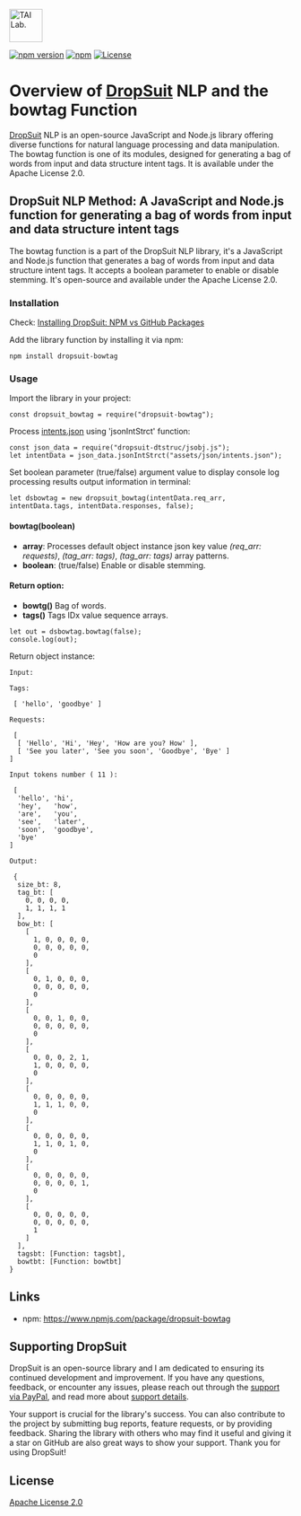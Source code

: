 [<img alt="TAI Lab." width="59px" src="https://github.com/ladooniani/tailab/blob/master/assets/tai_lab_terbinari_cbm_project_logo.png" />](https://github.com/ladooniani/DropSuit/blob/main/DropSuit.md)

[![npm version](https://img.shields.io/npm/v/dropsuit-bowtag.svg?style=flat)](https://www.npmjs.com/package/dropsuit-bowtag) [![npm](https://img.shields.io/npm/dt/dropsuit-bowtag.svg?style=flat-square)](https://www.npmjs.com/package/dropsuit-bowtag) [![License](https://img.shields.io/npm/l/dropsuit-bowtag.svg)](https://www.npmjs.com/package/dropsuit-bowtag)

# Overview of [DropSuit](https://github.com/ladooniani/DropSuit/blob/main/DropSuit.md) NLP and the bowtag Function

[DropSuit](https://github.com/ladooniani/DropSuit/blob/main/DropSuit.md) NLP is an open-source JavaScript and Node.js library offering diverse functions for natural language processing and data manipulation. The bowtag function is one of its modules, designed for generating a bag of words from input and data structure intent tags. It is available under the Apache License 2.0.

## DropSuit NLP Method: A JavaScript and Node.js function for generating a bag of words from input and data structure intent tags

The bowtag function is a part of the DropSuit NLP library, it's a JavaScript and Node.js function that generates a bag of words from input and data structure intent tags. It accepts a boolean parameter to enable or disable stemming. It's open-source and available under the Apache License 2.0.

### Installation

Check: [Installing DropSuit: NPM vs GitHub Packages](https://github.com/ladooniani/DropSuit/blob/main/Installation.md)

Add the library function by installing it via npm:

```
npm install dropsuit-bowtag
```

### Usage

Import the library in your project:

```
const dropsuit_bowtag = require("dropsuit-bowtag");

```

Process [intents.json](https://github.com/ladooniani/DropSuit/blob/main/Example.md) using 'jsonIntStrct' function:

```
const json_data = require("dropsuit-dtstruc/jsobj.js");
let intentData = json_data.jsonIntStrct("assets/json/intents.json");
```

Set boolean parameter (true/false) argument value to display console log processing results output information in terminal:

```
let dsbowtag = new dropsuit_bowtag(intentData.req_arr, intentData.tags, intentData.responses, false);
```

#### bowtag(boolean)

- **array**: Processes default object instance json key value _(req_arr: requests)_, _(tag_arr: tags)_, _(tag_arr: tags)_ array patterns.
- **boolean**: (true/false) Enable or disable stemming.

#### Return option:

- **bowtg()** Bag of words.
- **tags()** Tags IDx value sequence arrays.

```
let out = dsbowtag.bowtag(false);
console.log(out);
```

Return object instance:

```
Input:

Tags:

 [ 'hello', 'goodbye' ]

Requests:

 [
  [ 'Hello', 'Hi', 'Hey', 'How are you? How' ],
  [ 'See you later', 'See you soon', 'Goodbye', 'Bye' ]
]

Input tokens number ( 11 ):

 [
  'hello', 'hi',
  'hey',   'how',
  'are',   'you',
  'see',   'later',
  'soon',  'goodbye',
  'bye'
]

Output:

 {
  size_bt: 8,
  tag_bt: [
    0, 0, 0, 0,
    1, 1, 1, 1
  ],
  bow_bt: [
    [
      1, 0, 0, 0, 0,
      0, 0, 0, 0, 0,
      0
    ],
    [
      0, 1, 0, 0, 0,
      0, 0, 0, 0, 0,
      0
    ],
    [
      0, 0, 1, 0, 0,
      0, 0, 0, 0, 0,
      0
    ],
    [
      0, 0, 0, 2, 1,
      1, 0, 0, 0, 0,
      0
    ],
    [
      0, 0, 0, 0, 0,
      1, 1, 1, 0, 0,
      0
    ],
    [
      0, 0, 0, 0, 0,
      1, 1, 0, 1, 0,
      0
    ],
    [
      0, 0, 0, 0, 0,
      0, 0, 0, 0, 1,
      0
    ],
    [
      0, 0, 0, 0, 0,
      0, 0, 0, 0, 0,
      1
    ]
  ],
  tagsbt: [Function: tagsbt],
  bowtbt: [Function: bowtbt]
}
```

## Links

- npm: https://www.npmjs.com/package/dropsuit-bowtag

## Supporting DropSuit

DropSuit is an open-source library and I am dedicated to ensuring its continued development and improvement. If you have any questions, feedback, or encounter any issues, please reach out through the [support via PayPal](https://www.paypal.com/paypalme/dropsuit?country.x=GE&locale.x=en_US), and read more about [support details](https://github.com/ladooniani/DropSuit/blob/main/Support.md).

Your support is crucial for the library's success. You can also contribute to the project by submitting bug reports, feature requests, or by providing feedback. Sharing the library with others who may find it useful and giving it a star on GitHub are also great ways to show your support. Thank you for using DropSuit!

## License

[Apache License 2.0](LICENSE.txt)
